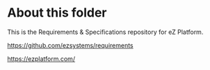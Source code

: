 # About this folder

This is the Requirements & Specifications repository for eZ Platform.

https://github.com/ezsystems/requirements

https://ezplatform.com/
